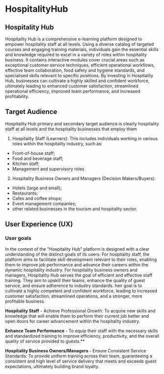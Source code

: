# HospitalityHub

## Hospitality Hub
Hospitality Hub is a comprehensive e-learning platform designed to empower hospitality staff at all levels. Using a diverse catalog of targeted courses and engaging training materials, individuals gain the essential skills and knowledge required to excel in a variety of roles within hospitality business. It contains interactive modules cover crucial areas such as exceptional customer service techniques, efficient operational workflows, effective team collaboration, food safety and hygiene standards, and specialised skills relevant to specific positions. By investing in Hospitality Hub, businesses can cultivate a highly skilled and confident workforce, ultimately leading to enhanced customer satisfaction, streamlined operational efficiency, improved team performance, and increased profitability.


## Target Audience 

Hospitality Hub primary and secondary target audience is clearly hospitality staff at all levels and the hospitality businesses that employ them
1) Hospitality Staff (Learners): This includes individuals working in various roles within the hospitality industry, such as:
- Front-of-house staff;
- Food and beverage staff;
- Kitchen staff;
- Management and supervisory roles 

2) Hospitality Business Owners and Managers (Decision Makers/Buyers):
- Hotels (large and small);
- Restaurants;
- Cafes and coffee shops;
- Event management companies;
- other related businesses in the tourism and hospitality sector.

## User Experience (UX)

### User goals 

In the context of the "Hospitality Hub" platform is designed with a clear understanding of the distinct goals of its users. For hospitality staff, the platform aims to facilitate skill development relevant to their roles, enabling them to improve job performance and advance their careers within the dynamic hospitality industry.
For hospitality business owners and managers, Hospitality Hub serves the goal of efficient and effective staff training. They aim to upskill their teams, enhance the quality of guest service, and ensure adherence to industry standards. heir goal is to cultivate a highly competent and confident workforce, leading to increased customer satisfaction, streamlined operations, and a stronger, more profitable business. 

**Hospitality Staff** - Achieve Professional Growth: To acquire new skills and knowledge that will enable them to perform their current job better and open doors for career advancement within the hospitality industry.

**Enhance Team Performance** - To equip their staff with the necessary skills and standardized training to improve efficiency, productivity, and the overall quality of service provided to guests.**

**Hospitality Business Owners/Managers** - Ensure Consistent Service Standards: To provide uniform training across their team, guaranteeing a consistent and high level of service delivery that meets and exceeds guest expectations, ultimately building brand loyalty.



